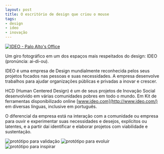 ```yaml
---
layout: post
title: O escritório de design que criou o mouse
tags:
- design
- ideo
- inovação
---
```


[![IDEO - Palo Alto's Office](https://farm6.staticflickr.com/5268/5688335093_797ab205d0.jpg)](https://www.flickr.com/photos/designregional/albums/72157626524972797)

Um giro fotográfico em um dos espaços mais respeitados do design: IDEO (pronúncia: ai-di-ou).

IDEO é uma empresa de Design mundialmente reconhecida pelos seus projetos focados nas pessoas e suas necessidades.
A empresa desenvolve trabalhos para ajudar organizações públicas e privadas a inovar e crescer.

HCD (Human Centered Design) é um de seus projetos de Inovação Social desenvolvido em várias comunidades pobres em todo o mundo. Em Kit de ferramentas disponibilizado online 
[www.ideo.com](http://www.ideo.com/) em diversas línguas, inclusive em português.

O diferencial da empresa está na interação com a comunidade ou empresa para ouvir e experimentar suas necessidades e desejos, explícitos ou latentes, e a partir daí identificar e elaborar projetos com viabilidade e sustentação.

![protótipo para validação](http://www.soraianovaes.com.br/inovacaoedesign/fotos/news/IMG_3242.jpg) ![protótipo para evoluir](http://www.soraianovaes.com.br/inovacaoedesign/fotos/news/IMG_3241.jpg) ![protótipo para inspirar](http://www.soraianovaes.com.br/inovacaoedesign/fotos/news/IMG_3240.jpg)
 

 

 

 

 

 

 
